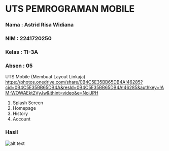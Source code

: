 # **UTS PEMROGRAMAN MOBILE**

### Nama  : Astrid Risa Widiana
### NIM   : 2241720250
### Kelas : TI-3A
### Absen : 05

UTS Mobile (Membuat Layout Linkaja)
[https://photos.onedrive.com/share/0B4C5E35BB65DB4A!46285?cid=0B4C5E35BB65DB4A&resId=0B4C5E35BB65DB4A!46285&authkey=!AM-WOWAEkt2VyJw&ithint=video&e=NoiJPH ](https://)

1. Splash Screen
2. Homepage
3. History
4. Account

### Hasil

![alt text](<UTS MOBILE.gif>)


